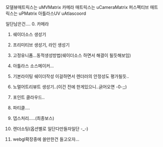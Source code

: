모델뷰매트릭스는 uMVMatrix
카메라 매트릭스는 uCameraMatrix
퍼스펙티브 매트릭스는 uPMatrix
아틀라스UV uAtlascoord

일단남은건....
0. 카메라
1. 쉐이더소스 생성기
2. 프리미티브 생성기, 라인 생성기
3. 고정유니폼...동적생성방법(쉐이더소스 하면서 해결이 될듯해보임)
4. 아틀라스 소스메이커...
5. 기본라이팅 쉐이더작성
   이걸하면서 렌더러의 안정성도 평가될듯..

6. 노멀어트리뷰트 생성기..(이건 전에 한게있으니..긁어오면 -0-;;)
7. 포인트 클라우드..
8. 파티클....
9. 뎁스처리.....(최종보스)
10. 렌더소팅(옵션별로 일단다만들자일단 -_-)
11. webgl확장중에 쓸만한건 들고오자...